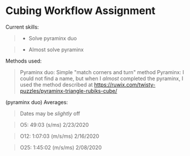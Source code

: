 # Cubing Workflow Assignment
Current skills:
> - Solve pyraminx duo 

> - Almost solve pyraminx

Methods used:
> Pyraminx duo: Simple "match corners and turn" method
> Pyraminx: I could not find a name, but when I *almost* completed the pyraminx,
> I used the method described at https://ruwix.com/twisty-puzzles/pyraminx-triangle-rubiks-cube/


 (pyraminx duo) Averages:
 
 >Dates may be *slightly* off
 
>O5: 49:03 (s/ms) 2/23/2020

>O12: 1:07:03 (m/s/ms) 2/16/2020

>O25: 1:45:02 (m/s/ms) 2/08/2020
